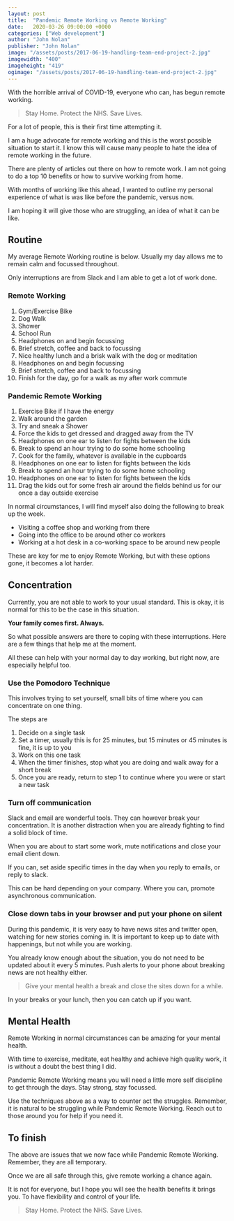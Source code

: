 ```yaml
---
layout: post
title:  "Pandemic Remote Working vs Remote Working"
date:   2020-03-26 09:00:00 +0000
categories: ["Web development"]
author: "John Nolan"
publisher: "John Nolan"
image: "/assets/posts/2017-06-19-handling-team-end-project-2.jpg"
imagewidth: "400"
imageheight: "419"
ogimage: "/assets/posts/2017-06-19-handling-team-end-project-2.jpg"
---
```


With the horrible arrival of COVID-19, everyone who can, has begun remote working.

> Stay Home. Protect the NHS. Save Lives.

For a lot of people, this is their first time attempting it. 

I am a huge advocate for remote working and this is the worst possible situation to start it. I know this will cause many people to hate the idea of remote working in the future.

There are plenty of articles out there on how to remote work. I am not going to do a top 10 benefits or how to survive working from home.

With months of working like this ahead, I wanted to outline my personal experience of what is was like before the pandemic, versus now.

I am hoping it will give those who are struggling, an idea of what it can be like.

## Routine

My average Remote Working routine is below. Usually my day allows me to remain calm and focussed throughout.

Only interruptions are from Slack and I am able to get a lot of work done.

### Remote Working
1. Gym/Exercise Bike
2. Dog Walk
3. Shower
4. School Run
5. Headphones on and begin focussing
6. Brief stretch, coffee and back to focussing
7. Nice healthy lunch and a brisk walk with the dog or meditation
8. Headphones on and begin focussing
9. Brief stretch, coffee and back to focussing
10. Finish for the day, go for a walk as my after work commute

### Pandemic Remote Working
1. Exercise Bike if I have the energy
2. Walk around the garden
3. Try and sneak a Shower
4. Force the kids to get dressed and dragged away from the TV
5. Headphones on one ear to listen for fights between the kids
6. Break to spend an hour trying to do some home schooling
7. Cook for the family, whatever is available in the cupboards
8. Headphones on one ear to listen for fights between the kids
9. Break to spend an hour trying to do some home schooling
10. Headphones on one ear to listen for fights between the kids
11. Drag the kids out for some fresh air around the fields behind us for our once a day outside exercise

In normal circumstances, I will find myself also doing the following to break up the week.

* Visiting a coffee shop and working from there
* Going into the office to be around other co workers
* Working at a hot desk in a co-working space to be around new people

These are key for me to enjoy Remote Working, but with these options gone, it becomes a lot harder.

## Concentration

Currently, you are not able to work to your usual standard. This is okay, it is normal for this to be the case in this situation.

**Your family comes first. Always.**

So what possible answers are there to coping with these interruptions. Here are a few things that help me at the moment.

All these can help with your normal day to day working, but right now, are especially helpful too.

### Use the Pomodoro Technique

This involves trying to set yourself, small bits of time where you can concentrate on one thing. 

The steps are

1. Decide on a single task
2. Set a timer, usually this is for 25 minutes, but 15 minutes or 45 minutes is fine, it is up to you
3. Work on this one task
4. When the timer finishes, stop what you are doing and walk away for a short break
5. Once you are ready, return to step 1 to continue where you were or start a new task 

### Turn off communication

Slack and email are wonderful tools. They can however break your concentration. It is another distraction when you are already fighting to find a solid block of time.

When you are about to start some work, mute notifications and close your email client down.

If you can, set aside specific times in the day when you reply to emails, or reply to slack.

This can be hard depending on your company. Where you can, promote asynchronous communication.

### Close down tabs in your browser and put your phone on silent

During this pandemic, it is very easy to have news sites and twitter open, watching for new stories coming in. It is important to keep up to date with happenings, but not while you are working.

You already know enough about the situation, you do not need to be updated about it every 5 minutes. Push alerts to your phone about breaking news are not healthy either. 

> Give your mental health a break and close the sites down for a while. 

In your breaks or your lunch, then you can catch up if you want.

## Mental Health

Remote Working in normal circumstances can be amazing for your mental health.

With time to exercise, meditate, eat healthy and achieve high quality work, it is without a doubt the best thing I did.

Pandemic Remote Working means you will need a little more self discipline to get through the days. Stay strong, stay focussed.

Use the techniques above as a way to counter act the struggles. Remember, it is natural to be struggling while Pandemic Remote Working. Reach out to those around you for help if you need it.

## To finish

The above are issues that we now face while Pandemic Remote Working. Remember, they are all temporary.

Once we are all safe through this, give remote working a chance again.

It is not for everyone, but I hope you will see the health benefits it brings you. To have flexibility and control of your life.

> Stay Home. Protect the NHS. Save Lives.